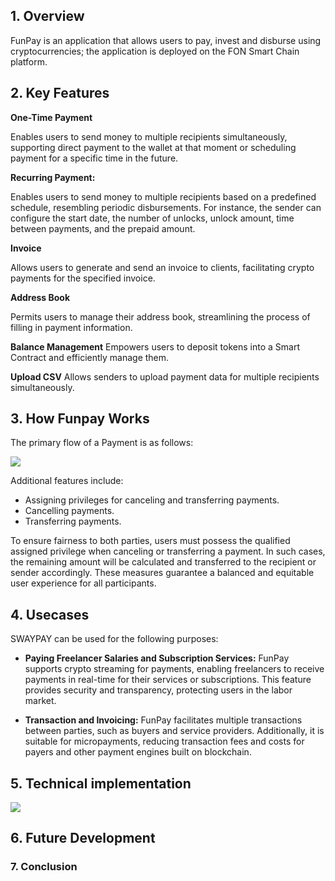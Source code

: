 ## 1. Overview
FunPay is an application that allows users to pay, invest and disburse using cryptocurrencies; the application is deployed on the FON Smart Chain platform.

## 2. Key Features

**One-Time Payment**

Enables users to send money to multiple recipients simultaneously, supporting direct payment to the wallet at that moment or scheduling payment for a specific time in the future.

**Recurring Payment:**

Enables users to send money to multiple recipients based on a predefined schedule, resembling periodic disbursements. For instance, the sender can configure the start date, the number of unlocks, unlock amount, time between payments, and the prepaid amount.

**Invoice**

Allows users to generate and send an invoice to clients, facilitating crypto payments for the specified invoice.

**Address Book**

Permits users to manage their address book, streamlining the process of filling in payment information.

**Balance Management**
Empowers users to deposit tokens into a Smart Contract and efficiently manage them.

**Upload CSV**
Allows senders to upload payment data for multiple recipients simultaneously.

## 3. How Funpay Works

The primary flow of a Payment is as follows:

![](https://funpay.a2n.finance/docs/crypto_streaming.jpg)

Additional features include:
- Assigning privileges for canceling and transferring payments.
- Cancelling payments.
- Transferring payments.

To ensure fairness to both parties, users must possess the qualified assigned privilege when canceling or transferring a payment. In such cases, the remaining amount will be calculated and transferred to the recipient or sender accordingly. These measures guarantee a balanced and equitable user experience for all participants.



## 4. Usecases

SWAYPAY can be used for the following purposes:

- **Paying Freelancer Salaries and Subscription Services:** FunPay supports crypto streaming for payments, enabling freelancers to receive payments in real-time for their services or subscriptions. This feature provides security and transparency, protecting users in the labor market.

- **Transaction and Invoicing:** FunPay facilitates multiple transactions between parties, such as buyers and service providers. Additionally, it is suitable for micropayments, reducing transaction fees and costs for payers and other payment engines built on blockchain.

## 5. Technical implementation
![](https://swaypay.a2n.finance/docs/system_architect.jpg)



## 6. Future Development



### 7. Conclusion
